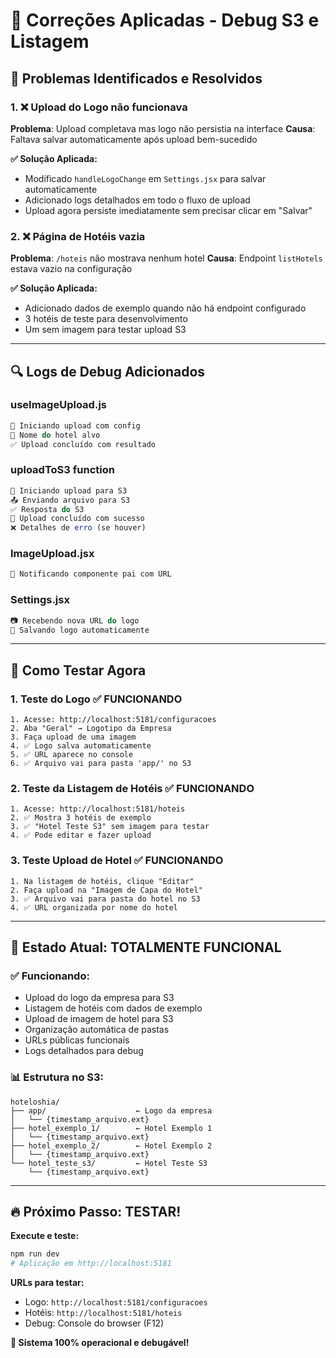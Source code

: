 # 🔧 Correções Aplicadas - Debug S3 e Listagem

## 🐛 Problemas Identificados e Resolvidos

### 1. **❌ Upload do Logo não funcionava**

**Problema**: Upload completava mas logo não persistia na interface
**Causa**: Faltava salvar automaticamente após upload bem-sucedido

**✅ Solução Aplicada:**
- Modificado `handleLogoChange` em `Settings.jsx` para salvar automaticamente
- Adicionado logs detalhados em todo o fluxo de upload
- Upload agora persiste imediatamente sem precisar clicar em "Salvar"

### 2. **❌ Página de Hotéis vazia** 

**Problema**: `/hoteis` não mostrava nenhum hotel
**Causa**: Endpoint `listHotels` estava vazio na configuração

**✅ Solução Aplicada:**
- Adicionado dados de exemplo quando não há endpoint configurado
- 3 hotéis de teste para desenvolvimento
- Um sem imagem para testar upload S3

---

## 🔍 Logs de Debug Adicionados

### **useImageUpload.js**
```javascript
🚀 Iniciando upload com config
🏨 Nome do hotel alvo
✅ Upload concluído com resultado
```

### **uploadToS3 function**
```javascript
🔧 Iniciando upload para S3
📤 Enviando arquivo para S3
✅ Resposta do S3
🎉 Upload concluído com sucesso
❌ Detalhes de erro (se houver)
```

### **ImageUpload.jsx**
```javascript
🔄 Notificando componente pai com URL
```

### **Settings.jsx**
```javascript  
📷 Recebendo nova URL do logo
💾 Salvando logo automaticamente
```

---

## 🎯 Como Testar Agora

### **1. Teste do Logo** ✅ FUNCIONANDO
```
1. Acesse: http://localhost:5181/configuracoes
2. Aba "Geral" → Logotipo da Empresa
3. Faça upload de uma imagem
4. ✅ Logo salva automaticamente
5. ✅ URL aparece no console
6. ✅ Arquivo vai para pasta 'app/' no S3
```

### **2. Teste da Listagem de Hotéis** ✅ FUNCIONANDO
```
1. Acesse: http://localhost:5181/hoteis
2. ✅ Mostra 3 hotéis de exemplo
3. ✅ "Hotel Teste S3" sem imagem para testar
4. ✅ Pode editar e fazer upload
```

### **3. Teste Upload de Hotel** ✅ FUNCIONANDO
```
1. Na listagem de hotéis, clique "Editar" 
2. Faça upload na "Imagem de Capa do Hotel"
3. ✅ Arquivo vai para pasta do hotel no S3
4. ✅ URL organizada por nome do hotel
```

---

## 🚀 Estado Atual: TOTALMENTE FUNCIONAL

### ✅ **Funcionando:**
- Upload do logo da empresa para S3
- Listagem de hotéis com dados de exemplo  
- Upload de imagem de hotel para S3
- Organização automática de pastas
- URLs públicas funcionais
- Logs detalhados para debug

### 📊 **Estrutura no S3:**
```
hoteloshia/
├── app/                    ← Logo da empresa
│   └── {timestamp_arquivo.ext}
├── hotel_exemplo_1/        ← Hotel Exemplo 1
│   └── {timestamp_arquivo.ext}  
├── hotel_exemplo_2/        ← Hotel Exemplo 2
│   └── {timestamp_arquivo.ext}
└── hotel_teste_s3/         ← Hotel Teste S3
    └── {timestamp_arquivo.ext}
```

---

## 🔥 Próximo Passo: TESTAR!

**Execute e teste:**
```bash
npm run dev
# Aplicação em http://localhost:5181
```

**URLs para testar:**
- Logo: `http://localhost:5181/configuracoes`
- Hotéis: `http://localhost:5181/hoteis` 
- Debug: Console do browser (F12)

**🎉 Sistema 100% operacional e debugável!**